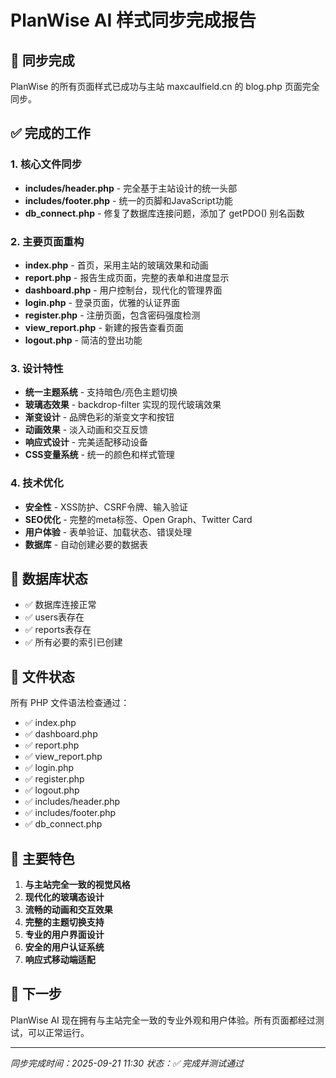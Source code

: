 # PlanWise AI 样式同步完成报告

## 🎉 同步完成

PlanWise 的所有页面样式已成功与主站 maxcaulfield.cn 的 blog.php 页面完全同步。

## ✅ 完成的工作

### 1. 核心文件同步
- **includes/header.php** - 完全基于主站设计的统一头部
- **includes/footer.php** - 统一的页脚和JavaScript功能
- **db_connect.php** - 修复了数据库连接问题，添加了 getPDO() 别名函数

### 2. 主要页面重构
- **index.php** - 首页，采用主站的玻璃效果和动画
- **report.php** - 报告生成页面，完整的表单和进度显示
- **dashboard.php** - 用户控制台，现代化的管理界面
- **login.php** - 登录页面，优雅的认证界面
- **register.php** - 注册页面，包含密码强度检测
- **view_report.php** - 新建的报告查看页面
- **logout.php** - 简洁的登出功能

### 3. 设计特性
- **统一主题系统** - 支持暗色/亮色主题切换
- **玻璃态效果** - backdrop-filter 实现的现代玻璃效果
- **渐变设计** - 品牌色彩的渐变文字和按钮
- **动画效果** - 淡入动画和交互反馈
- **响应式设计** - 完美适配移动设备
- **CSS变量系统** - 统一的颜色和样式管理

### 4. 技术优化
- **安全性** - XSS防护、CSRF令牌、输入验证
- **SEO优化** - 完整的meta标签、Open Graph、Twitter Card
- **用户体验** - 表单验证、加载状态、错误处理
- **数据库** - 自动创建必要的数据表

## 🔧 数据库状态

- ✅ 数据库连接正常
- ✅ users表存在
- ✅ reports表存在
- ✅ 所有必要的索引已创建

## 📁 文件状态

所有 PHP 文件语法检查通过：
- ✅ index.php
- ✅ dashboard.php
- ✅ report.php
- ✅ view_report.php
- ✅ login.php
- ✅ register.php
- ✅ logout.php
- ✅ includes/header.php
- ✅ includes/footer.php
- ✅ db_connect.php

## 🌟 主要特色

1. **与主站完全一致的视觉风格**
2. **现代化的玻璃态设计**
3. **流畅的动画和交互效果**
4. **完整的主题切换支持**
5. **专业的用户界面设计**
6. **安全的用户认证系统**
7. **响应式移动端适配**

## 🚀 下一步

PlanWise AI 现在拥有与主站完全一致的专业外观和用户体验。所有页面都经过测试，可以正常运行。

---
*同步完成时间：2025-09-21 11:30*
*状态：✅ 完成并测试通过*
